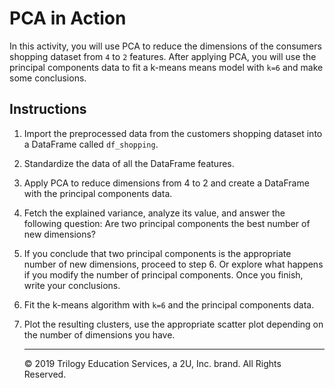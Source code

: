 # PCA in Action

In this activity, you will use PCA to reduce the dimensions of the consumers shopping dataset from `4` to `2` features. After applying PCA, you will use the principal components data to fit a k-means means model with `k=6` and make some conclusions.

## Instructions

1. Import the preprocessed data from the customers shopping dataset into a DataFrame called `df_shopping`.

2. Standardize the data of all the DataFrame features.

3. Apply PCA to reduce dimensions from 4 to 2 and create a DataFrame with the principal components data.

4. Fetch the explained variance, analyze its value, and answer the following question: Are two principal components the best number of new dimensions?

5. If you conclude that two principal components is the appropriate number of new dimensions, proceed to step 6. Or explore what happens if you modify the number of principal components. Once you finish, write your conclusions.

6. Fit the k-means algorithm with `k=6` and the principal components data.

7. Plot the resulting clusters, use the appropriate scatter plot depending on the number of dimensions you have.

   ---

   © 2019 Trilogy Education Services, a 2U, Inc. brand. All Rights Reserved.
